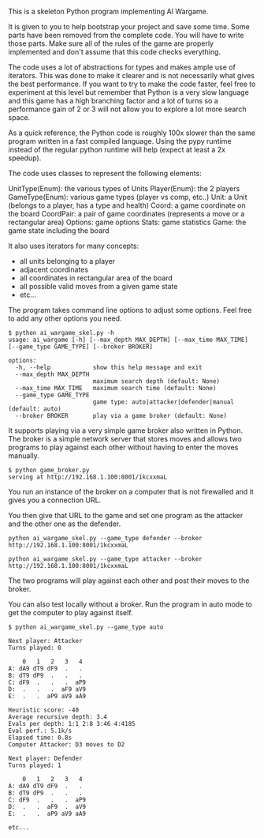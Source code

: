 This is a skeleton Python program implementing AI Wargame.

It is given to you to help bootstrap your project and save some time.
Some parts have been removed from the complete code. 
You will have to write those parts. Make sure all of the rules of the game are properly implemented and don't assume that this code checks everything.

The code uses a lot of abstractions for types and makes ample use of iterators. This was done to make it clearer and is not necessarily what gives the best performance. If you want to try to make the code faster, feel free to experiment at this level but remember that Python is a very slow language and this game has a high branching factor and a lot of turns so a performance gain of 2 or 3 will not allow you to explore a lot more search space.

As a quick reference, the Python code is roughly 100x slower than the same program written in a fast compiled language. Using the pypy runtime instead of the regular python runtime will help (expect at least a 2x speedup).

The code uses classes to represent the following elements:

UnitType(Enum): the various types of Units
Player(Enum): the 2 players
GameType(Enum): various game types (player vs comp, etc..)
Unit: a Unit (belongs to a player, has a type and health)
Coord: a game coordinate on the board
CoordPair: a pair of game coordinates (represents a move or a rectangular area)
Options: game options
Stats: game statistics
Game: the game state including the board

It also uses iterators for many concepts:
- all units belonging to a player
- adjacent coordinates
- all coordinates in rectangular area of the board
- all possible valid moves from a given game state
- etc...

The program takes command line options to adjust some options. Feel free to add any other options you need.

```
$ python ai_wargame_skel.py -h
usage: ai_wargame [-h] [--max_depth MAX_DEPTH] [--max_time MAX_TIME] [--game_type GAME_TYPE] [--broker BROKER]

options:
  -h, --help            show this help message and exit
  --max_depth MAX_DEPTH
                        maximum search depth (default: None)
  --max_time MAX_TIME   maximum search time (default: None)
  --game_type GAME_TYPE
                        game type: auto|attacker|defender|manual (default: auto)
  --broker BROKER       play via a game broker (default: None)
```

It supports playing via a very simple game broker also written in Python. The broker is a simple network server that stores moves and allows two programs to play against each other without having to enter the moves manually.

```
$ python game_broker.py
serving at http://192.168.1.100:8001/1kcxxmaL
```

You run an instance of the broker on a computer that is not firewalled and it gives you a connection URL.

You then give that URL to the game and set one program as the attacker and the other one as the defender.

```
python ai_wargame_skel.py --game_type defender --broker http://192.168.1.100:8001/1kcxxmaL
```

```
python ai_wargame_skel.py --game_type attacker --broker http://192.168.1.100:8001/1kcxxmaL
```

The two programs will play against each other and post their moves to the broker.

You can also test locally without a broker.
Run the program in auto mode to get the computer to play against itself.

```
$ python ai_wargame_skel.py --game_type auto

Next player: Attacker
Turns played: 0

    0   1   2   3   4
A: dA9 dT9 dF9  .   .
B: dT9 dP9  .   .   .
C: dF9  .   .   .  aP9
D:  .   .   .  aF9 aV9
E:  .   .  aP9 aV9 aA9

Heuristic score: -40
Average recursive depth: 3.4
Evals per depth: 1:1 2:8 3:46 4:4185
Eval perf.: 5.1k/s
Elapsed time: 0.8s
Computer Attacker: D3 moves to D2

Next player: Defender
Turns played: 1

    0   1   2   3   4
A: dA9 dT9 dF9  .   .
B: dT9 dP9  .   .   .
C: dF9  .   .   .  aP9
D:  .   .  aF9  .  aV9
E:  .   .  aP9 aV9 aA9

etc...
```
